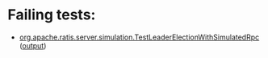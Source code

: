 # Failing tests: 

 * [org.apache.ratis.server.simulation.TestLeaderElectionWithSimulatedRpc](ratis-test/org.apache.ratis.server.simulation.TestLeaderElectionWithSimulatedRpc.txt) ([output](ratis-test/org.apache.ratis.server.simulation.TestLeaderElectionWithSimulatedRpc-output.txt))
